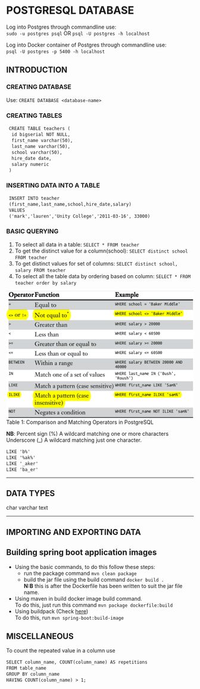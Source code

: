 # POSTGRESQL DATABASE

Log into Postgres through commandline use:   
`sudo -u postgres psql` OR `psql -U postgres -h localhost`  

Log into Docker container of Postgres through commandline use:  
`psql -U postgres -p 5400 -h localhost`  


## INTRODUCTION

### CREATING DATABASE

Use: `CREATE DATABASE <database-name>`

### CREATING TABLES  
```
 CREATE TABLE teachers (
  id bigserial NOT NULL,
  first_name varchar(50),
  last_name varchar(50),
  school varchar(50),
  hire_date date,
  salary numeric
 )
```

### INSERTING DATA INTO A TABLE
```mysql
 INSERT INTO teacher 
 (first_name,last_name,school,hire_date,salary) 
 VALUES 
 ('mark','lauren','Unity College','2011-03-16', 33000)
```

### BASIC QUERYING  
1. To select all data in a table:
`SELECT * FROM teacher`  
1. To get the distinct value for a column(school):
`SELECT distinct school FROM teacher`
1. To get distinct values for set of columns: 
`SELECT distinct school, salary FROM teacher`
1. To select all the table data by ordering based on column:
`SELECT * FROM teacher order by salary`

![Comparison and Matching Operators in PostgreSQL](image.png)  
Table 1: Comparison and Matching Operators in PostgreSQL

**NB**: 
Percent sign (%) A wildcard matching one or more characters
Underscore (_) A wildcard matching just one character.
```
LIKE 'b%'
LIKE '%ak%'
LIKE '_aker'
LIKE 'ba_er'
```
---  

## DATA TYPES
char
varchar
text

---

## IMPORTING AND EXPORTING DATA




## Building spring boot application images
- Using the basic commands, to do this follow these steps: 
  - run the package command `mvn clean package`  
  - build the jar file using the build command `docker build .`  
  **N:B** this is after the Dockerfile has been written to suit the jar file name.
- Using maven in build docker image build command.  
To do this, just run this command `mvn package dockerfile:build`
- Using buildpack (Check [here](https://docs.spring.io/spring-boot/docs/2.3.0.M1/maven-plugin/html/))  
To do this, run `mvn spring-boot:build-image`





## MISCELLANEOUS
To count the repeated value in a column use  
```mysql
SELECT column_name, COUNT(column_name) AS repetitions
FROM table_name
GROUP BY column_name
HAVING COUNT(column_name) > 1;
```

